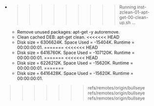 * >>>>>>>>> Running inst-zclean-01-apt-get-00-clean-up.sh ...
  * Remove unused packages: apt-get -y autoremove.
  * Clean cached DEB: apt-get clean.
<<<<<<< HEAD
  * Disk size = 6306624K. Space Used = -15404K. Runtime = 00:00:00:01.
=======
<<<<<<< HEAD
  * Disk size = 6416760K. Space Used = -107120K. Runtime = 00:00:00:01.
=======
<<<<<<< HEAD
  * Disk size = 6226212K. Space Used = -15620K. Runtime = 00:00:00:01.
=======
  * Disk size = 6416428K. Space Used = -15620K. Runtime = 00:00:00:01.
>>>>>>> refs/remotes/origin/bullseye
>>>>>>> refs/remotes/origin/bullseye
>>>>>>> refs/remotes/origin/bullseye
